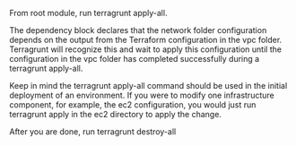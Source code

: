 From root module, run terragrunt apply-all.

The dependency block declares that the network folder configuration depends on the output from the Terraform configuration in the vpc folder. Terragrunt will recognize this and wait to apply this configuration until the configuration in the vpc folder has completed successfully during a terragrunt apply-all.

Keep in mind the terragrunt apply-all command should be used in the initial deployment of an environment. If you were to modify one infrastructure component, for example, the ec2 configuration, you would just run terragrunt apply in the ec2 directory to apply the change. 

After you are done, run terragrunt destroy-all
